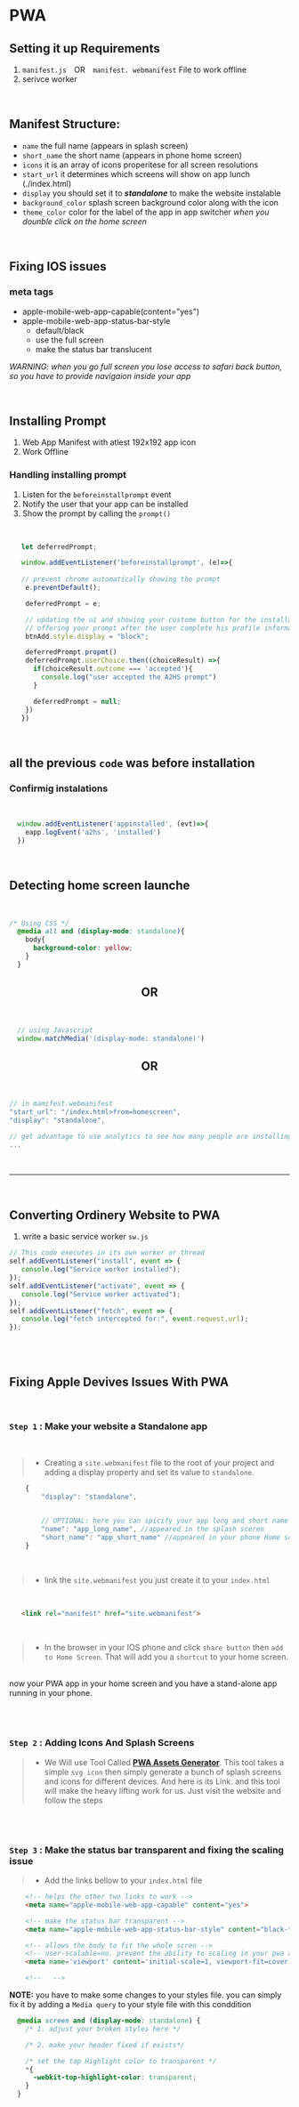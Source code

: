 # PWA

## Setting it up Requirements

1. `manifest.js` <span style="margin: 0 10px;"> OR </span> `manifest. webmanifest` File to work offline 
2. serivce worker

<br>

## Manifest Structure:
- `name` the full name (appears in splash screen)
- `short_name` the short name (appears in phone home screen)   
- `icons` it is an array of icons properitese for all screen resolutions 
- `start_url` it determines which screens will show on app lunch (./index.html)
- `display` you should set it to ***standalone*** to make the website instalable
- `background_color` splash screen background color along with the icon
- `theme_color` color for the label of the app in app switcher *when you dounble click on the home screen* 

<br>

## Fixing IOS issues
### meta tags
- apple-mobile-web-app-capable(content="yes")
- apple-mobile-web-app-status-bar-style 
  - default/black
  - use the full screen
  - make the status bar translucent

*WARNING:  when you go full screen you lose access to safari back button, so you have to provide navigaion inside your app*

<br>

## Installing Prompt
1. Web App Manifest with atlest 192x192 app icon
2. Work Offline

### Handling installing prompt
1. Listen for the `beforeinstallprompt` event
2. Notify the user that your app can be installed
3. Show the prompt by calling the `prompt()`

<br>

``` javascript
   let deferredPrompt;

   window.addEventListener('beforeinstallprompt', (e)=>{
   
   // prevent chrome automatically showing the prompt
    e.preventDefault();

    deferredPrompt = e;

    // updating the ui and showing your custome button for the installation process
    // offering your prompt after the user complete his profile information
    btnAdd.style.display = "block";

    deferredPrompt.propmt()
    deferredPrompt.userChoice.then((choiceResult) =>{
      if(choiceResult.outcome === 'accepted'){
        console.log("user accepted the A2HS prompt")
      }

      deferredPrompt = null;
    })
   })

```
<br>

## all the previous `code` was before installation
### Confirmig instalations

<br>

```javascript
  window.addEventListener('appinstalled', (evt)=>{
    eapp.logEvent('a2hs', 'installed')
  })
```
<br>

## Detecting home screen launche

<br>

```css
/* Using CSS */
  @media all and (display-mode: standalone){
    body{
      background-color: yellow;
    }
  }
```

## <div style="text-align: center">OR</div>

<br>

```javascript
  // using Javascript
  window.matchMedia('(display-mode: standalone)')
 ```


## <div style="text-align: center">OR</div>

<br>

```js
// in mamifest.webmanifest
"start_url": "/index.html>from=homescreen",
"display": "standalone",

// get advantage to use analytics to see how many people are installing your PWA 
...
```

<br>

<hr>
<br>


## Converting Ordinery Website to PWA
1. write a basic service worker `sw.js`

```js
// This code executes in its own worker or thread
self.addEventListener("install", event => {
   console.log("Service worker installed");
});
self.addEventListener("activate", event => {
   console.log("Service worker activated");
});
self.addEventListener("fetch", event => {
   console.log("fetch intercepted for:", event.request.url);
});
```

<br><br>

## Fixing Apple Devives Issues With PWA
<br>

### **`Step 1` : Make your website a Standalone app**
<br>

> - Creating a `site.webmanifest` file to the root of your project and adding a display property and set its value to `standalone`.

```js
    {
        "display": "standalone",


        // OPTIONAL: here you can spicify your app long and short name
        "name": "app_long_name", //appeared in the splash sceren
        "short_name": "app_short_name" //appeared in your phone Home sceren
    }
``` 
<br>

> -  link the `site.webmanifest` you just create it to your `index.html`
<br>

```html
   <link rel="manifest" href="site.webmanifest">
``` 

<br>

>   - In the browser in your IOS phone and click `share button` then `add to Home Screen`. That will add you a `shortcut` to your home screen.

<br>
now your PWA app in your home screen and you have a stand-alone app running in your phone.

<br><br>

### **`Step 2` : Adding Icons And Splash Screens**
> - We Will use Tool Called **[PWA Assets Generator](https://www.npmjs.com/package/pwa-asset-generator)**. This tool takes a simple `svg icon` then simply generate a bunch of splash screens and icons for different devices. And here is its Link. and this tool will make the heavy lifting work for us. Just visit the website and follow the steps

<br><br>

### **`Step 3` : Make the status bar transparent and fixing the scaling issue**
> - Add the links bellow to your `index.html` file

```html 
    <!-- helps the other two links to work -->
    <meta name="apple-mobile-web-app-capable" content="yes">

    <!-- make the status bar transparent -->
    <meta name="apple-mobile-web-app-status-bar-style" content="black-translucent">

    <!-- allows the body to fit the whole scren -->
    <!-- user-scalable=no. prevent the ability to scaling in your pwa app -->
    <meta name='viewport' content='initial-scale=1, viewport-fit=cover, user-scalable=no'>

    <!--   -->


```

**NOTE:** you have to make some changes to your styles file.
you can simply fix it by adding a `Media query` to your style file with this conddition

```css
  @media screen and (display-mode: standalone) {
    /* 1. adjust your broken styles here */

    /* 2. make your header fixed if exists*/

    /* set the tap Highlight color to transparent */
    *{
      -webkit-top-highlight-color: transparent;
    }
  } 

```